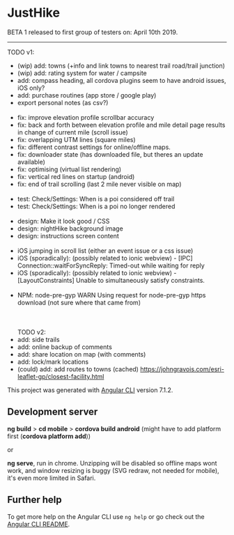 # JustHike

BETA 1 released to first group of testers on: April 10th 2019.

----- ----- ----- ----- ----

TODO v1:
- (wip) add: towns (+info and link towns to nearest trail road/trail junction)
- (wip) add: rating system for water / campsite
- add: compass heading, all cordova plugins seem to have android issues, iOS only?
- add: purchase routines (app store / google play)
- export personal notes (as csv?)
<br/><br/>
- fix: improve elevation profile scrollbar accuracy
- fix: back and forth between elevation profile and mile detail page results in change of current mile (scroll issue)
- fix: overlapping UTM lines (square miles)
- fix: different contrast settings for online/offline maps.
- fix: downloader state (has downloaded file, but theres an update available)
- fix: optimising (virtual list rendering)
- fix: vertical red lines on startup (android)
- fix: end of trail scrolling (last 2 mile never visible on map)
<br/><br/>
- test: Check/Settings: When is a poi considered off trail
- test: Check/Settings: When is a poi no longer rendered
<br/><br/>
- design: Make it look good / CSS
- design: nightHike background image
- design: instructions screen content
<br/><br/>
- iOS jumping in scroll list (either an event issue or a css issue)
- iOS (sporadically): (possibly related to ionic webview) - [IPC] Connection::waitForSyncReply: Timed-out while waiting for reply
- iOS (sporadically): (possibly related to ionic webview) - [LayoutConstraints] Unable to simultaneously satisfy constraints.
<br/><br/>
- NPM: node-pre-gyp WARN Using request for node-pre-gyp https download (not sure where that came from)
<br/><br/><br/><br/>
TODO v2:
- add: side trails
- add: online backup of comments
- add: share location on map (with comments)
- add: lock/mark locations
- (could) add: add routes to towns (cached) https://johngravois.com/esri-leaflet-gp/closest-facility.html


This project was generated with [Angular CLI](https://github.com/angular/angular-cli) version 7.1.2.

## Development server

<b>ng build</b> > <b>cd mobile</b> > <b>cordova build android</b> (might have to add platform first (<b>cordova platform add</b>))

or

<b>ng serve</b>, run in chrome. Unzipping will be disabled so offline maps wont work, and window resizing is buggy (SVG redraw, not needed for mobile), it's even more limited in Safari.

## Further help

To get more help on the Angular CLI use `ng help` or go check out the [Angular CLI README](https://github.com/angular/angular-cli/blob/master/README.md).
